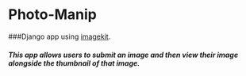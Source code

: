 Photo-Manip
===========

###Django app using [imagekit](https://github.com/matthewwithanm/django-imagekit). 

##### This app allows users to submit an image and then view their image alongside the thumbnail of that image.
